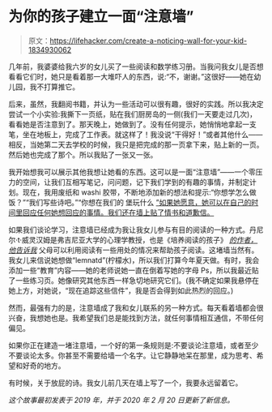 # 为你的孩子建立一面“注意墙”

> 原文：<https://lifehacker.com/create-a-noticing-wall-for-your-kid-1834930062>

几年前，我婆婆给我六岁的女儿买了一些阅读和数学练习册。当我问我女儿是否想看看它们时，她只是看着那一大堆吓人的东西，说:“不，谢谢。”这很好——她在幼儿园，我不打算推它。



后来，虽然，我翻阅书籍，并认为一些活动可以很有趣，很好的实践。所以我决定尝试一个小实验:我撕下一页纸，贴在我们厨房岛的一侧(我们一天要走过几次)，看看她是否注意到了。那天晚上，她做到了。没有任何提示，她悄悄地拿起一支笔，坐在地板上，完成了工作表。就这样了！我没说“干得好！”或者其他什么——相反，当她第二天去学校的时候，我只是把完成的那一页拿下来，贴上新的一页。然后她也完成了那个。所以我贴了一张又一张。

我开始想我可以展示其他我想让她看的东西。这可以是一面“注意墙”——一个零压力的空间，让我们互相写笔记，问问题，记下我们学到的有趣的事情，并制定计划。现在，我用废纸和 washi 胶带，不断地添加新的想法和提示:“你想学怎么做饭？”“我们写些诗吧。”“你想在我们的 堡玩什么 [”如果她愿意，她可以在自己的时间里回应任何她想回应的事情。我们还在墙上贴了情书和道歉信。](https://offspring.lifehacker.com/make-a-blanket-fort-using-command-hooks-1834899851)

如果我们谈论学习，注意墙已经成为我让我女儿参与有目的阅读的一种方式。丹尼尔·t·威灵汉姆是弗吉尼亚大学的心理学教授，也是《培养阅读的孩子》 [*的作者，他告诉我*](https://www.amazon.com/Raising-Kids-Who-Read-Teachers/dp/1118769724/ref=asap_bc?asc_campaign=InlineText&asc_refurl=https://lifehacker.com/create-a-noticing-wall-for-your-kid-1834930062&asc_source=&ie=UTF8&tag=kinjalifehackerlink-20) 父母可以利用阅读有一些用处的情况来帮助孩子阅读。这堵墙当然有。我女儿来信说她想做“lemnatd”(柠檬水)，所以我们打算今年夏天做。有时，我会添加一些“教育”内容——她的老师说她一直在倒着写她的字母 Ps，所以我最近贴了一些练习页。她像研究其他东西一样急切地研究它们。(我不确定如果我悬停在她上方，对她说，“现在追踪这些信件”，我是否会得到如此热烈的回应。)

然而，最强有力的是，注意墙成了我和女儿联系的另一种方式。每天看着墙都会很兴奋，我想她也是。我希望我们总是能找到方法，就任何事情相互通信，不带任何偏见。

如果你正在建造一堵注意墙，一个好的第一条规则是:不要谈论注意墙，或者至少不要谈论太多。你甚至不需要给墙一个名字。让它静静地呆在那里，成为思考、希望和好奇的地方。

有时候，关于放屁的诗。我女儿前几天在墙上写了一个，我要永远留着它。

*这个故事最初发表于 2019 年，并于 2020 年 2 月 20 日更新了新信息。*